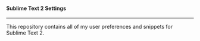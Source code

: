 #### Sublime Text 2 Settings
-----

This repository contains all of my user preferences and snippets for Sublime Text 2.